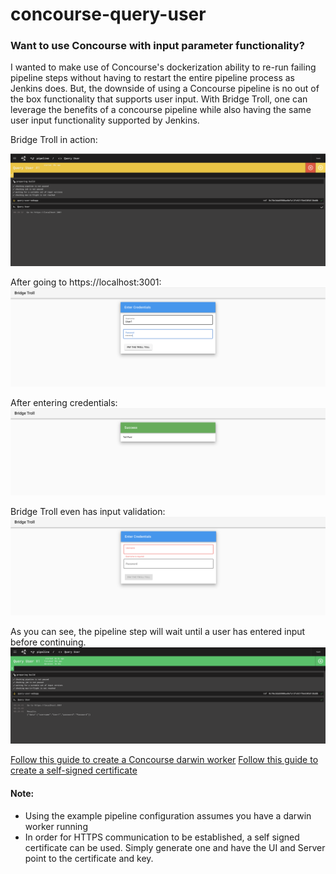 # concourse-query-user

### Want to use Concourse with input parameter functionality?

I wanted to make use of Concourse's dockerization ability to re-run failing pipeline steps without having to restart the entire pipeline process as Jenkins does. But, the downside of using a Concourse pipeline is no out of the box functionality that supports user input. With Bridge Troll, one can leverage the benefits of a concourse pipeline while also having the same user input functionality supported by Jenkins.   


  
    
Bridge Troll in action:

![](https://github.com/leeferfeefer/concourse-query-user/blob/ssl_implementation/images/troll-concourse.png)

After going to https://localhost:3001:
![](https://github.com/leeferfeefer/concourse-query-user/blob/ssl_implementation/images/troll.png) 

After entering credentials:
![](https://github.com/leeferfeefer/concourse-query-user/blob/ssl_implementation/images/troll%20toll%20paid.png) 

Bridge Troll even has input validation:
![](https://github.com/leeferfeefer/concourse-query-user/blob/ssl_implementation/images/troll-validation.png) 

As you can see, the pipeline step will wait until a user has entered input before continuing.   
![](https://github.com/leeferfeefer/concourse-query-user/blob/ssl_implementation/images/troll%20concourse%20done.png)




[Follow this guide to create a Concourse darwin worker](https://github.com/leeferfeefer/concourse-query-user/wiki/Creating-a-darwin-worker)
[Follow this guide to create a self-signed certificate](https://github.com/leeferfeefer/concourse-query-user/wiki/Creating-a-self-signed-certificate)


#### Note:
* Using the example pipeline configuration assumes you have a darwin worker running
* In order for HTTPS communication to be established, a self signed certificate can be used. Simply generate one and have 
the UI and Server point to the certificate and key. 

